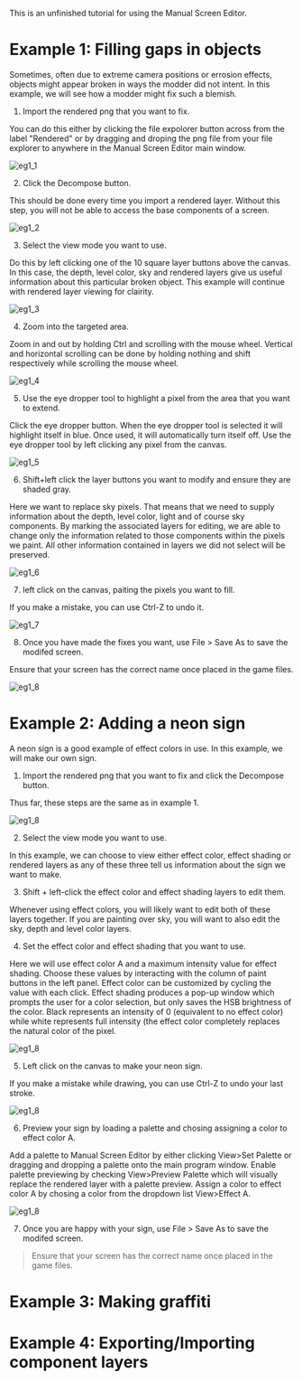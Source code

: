 This is an unfinished tutorial for using the Manual Screen Editor.

# Example 1: Filling gaps in objects

Sometimes, often due to extreme camera positions or errosion effects, objects might appear broken in ways the modder did not intent.
In this example, we will see how a modder might fix such a blemish.

1. Import the rendered png that you want to fix.

You can do this either by clicking the file expolorer button across from
the label "Rendered" or by dragging and droping the png file from your file explorer to anywhere in the Manual Screen Editor main window.

![eg1_1](/docs/figures/eg1_1.png?raw=true)

2. Click the Decompose button.

This should be done every time you import a rendered layer. Without this step, you will not be able to access the base components of a screen.

![eg1_2](/docs/figures/eg1_2.png?raw=true)

3. Select the view mode you want to use.

Do this by left clicking one of the 10 square layer buttons above the canvas.
In this case, the depth, level color, sky and rendered layers give us useful information about this particular broken object. This example will continue with rendered layer viewing for clairity.

![eg1_3](/docs/figures/eg1_3.png?raw=true)

4. Zoom into the targeted area.

Zoom in and out by holding Ctrl and scrolling with the mouse wheel. Vertical and horizontal scrolling can be done by holding nothing and shift respectively while scrolling the mouse wheel.

![eg1_4](/docs/figures/eg1_4.png?raw=true)

5. Use the eye dropper tool to highlight a pixel from the area that you want to extend.

Click the eye dropper button. When the eye dropper tool is selected it will highlight itself in blue. Once used, it will automatically turn itself off. Use the eye dropper tool by left clicking any pixel from the canvas.

![eg1_5](/docs/figures/eg1_5.png?raw=true)

6. Shift+left click the layer buttons you want to modify and ensure they are shaded gray.

Here we want to replace sky pixels. That means that we need to supply information about the depth, level color, light and of course sky components. By marking the associated layers for editing, we are able to change only the information related to those components within the pixels we paint. All other information contained in layers we did not select will be preserved.

![eg1_6](/docs/figures/eg1_6.png?raw=true)

7. left click on the canvas, paiting the pixels you want to fill.

If you make a mistake, you can use Ctrl-Z to undo it.

![eg1_7](/docs/figures/eg1_7.png?raw=true)

8. Once you have made the fixes you want, use File > Save As to save the modifed screen.

Ensure that your screen has the correct name once placed in the game files.

![eg1_8](/docs/figures/eg1_8.png?raw=true)

# Example 2: Adding a neon sign

A neon sign is a good example of effect colors in use. In this example, we will make our own sign.

1. Import the rendered png that you want to fix and click the Decompose button.

Thus far, these steps are the same as in example 1.

![eg1_8](/docs/figures/eg2_1.png?raw=true)

2. Select the view mode you want to use.

In this example, we can choose to view either effect color, effect shading or rendered layers as any of these three tell us information about the sign we want to make.

3. Shift + left-click the effect color and effect shading layers to edit them.

Whenever using effect colors, you will likely want to edit both of these layers together. If you are painting over sky, you will want to also edit the sky, depth and level color layers.

4. Set the effect color and effect shading that you want to use.

Here we will use effect color A and a maximum intensity value for effect shading. Choose these values by interacting with the column of paint buttons in the left panel.
Effect color can be customized by cycling the value with each click.
Effect shading produces a pop-up window which prompts the user for a color selection, but only saves the HSB brightness of the color. Black represents an intensity of 0 (equivalent to no effect color) while white represents full intensity (the effect color completely replaces the natural color of the pixel.

![eg1_8](/docs/figures/eg2_2.png?raw=true)

5. Left click on the canvas to make your neon sign.

If you make a mistake while drawing, you can use Ctrl-Z to undo your last stroke.

![eg1_8](/docs/figures/eg2_3.png?raw=true)

6. Preview your sign by loading a palette and chosing assigning a color to effect color A. 

Add a palette to Manual Screen Editor by either clicking View>Set Palette or dragging and dropping a palette onto the main program window.
Enable palette previewing by checking View>Preview Palette which will visually replace the rendered layer with a palette preview.
Assign a color to effect color A by chosing a color from the dropdown list View>Effect A.

![eg1_8](/docs/figures/eg2_4.png?raw=true)

7. Once you are happy with your sign, use File > Save As to save the modifed screen.

> Ensure that your screen has the correct name once placed in the game files.

# Example 3: Making graffiti


# Example 4: Exporting/Importing component layers
